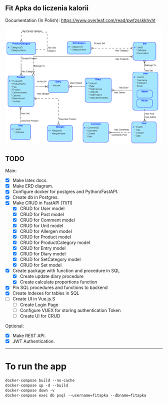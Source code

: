 ## Fit Apka do liczenia kalorii

Documentation (In Polish):
https://www.overleaf.com/read/pwfzsskkhvht

![alt text](fitapka_erd.png "ERD Diagram")

## TODO
Main:
- [x] Make latex docs.
- [x] Make ERD diagram.
- [x] Configure docker for postgres and Python/FastAPI.
- [x] Create db in Postgres.
- [x] Make CRUD in FastAPI (11/11)
    - [x] CRUD for User model
    - [x] CRUD for Post model
    - [x] CRUD for Comment model
    - [x] CRUD for Unit model
    - [x] CRUD for Allergen model
    - [x] CRUD for Product model
    - [x] CRUD for ProductCategory model
    - [x] CRUD for Entry model
    - [x] CRUD for Diary model
    - [x] CRUD for SetCategory model
    - [x] CRUD for Set model
- [x] Create package with function and procedure in SQL
  - [x] Create update diary procedure
  - [x] Create calculate proportions function
- [x] Pin SQL procedures and functions to backend
- [x] Create Indexes for tables in SQL
- [ ] Create UI in Vue.js.S
  - [ ] Create Login Page
  - [ ] Configure VUEX for storing authentication Token
  - [ ] Create UI for CRUD

Optional:
- [x] Make REST API.
- [x] JWT Authentication.

---
# To run the app
    docker-compose build --no-cache
    docker-compose up -d --build
    docker-compose down -v
    docker-compose exec db psql --username=fitapka --dbname=fitapka